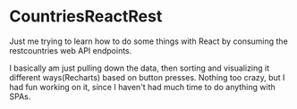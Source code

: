 # CountriesReactRest
Just me trying to learn how to do some things with React by consuming the restcountries web API endpoints.

I basically am just pulling down the data, then sorting and visualizing it different ways(Recharts) based on button presses. Nothing too crazy, but I had fun working on it, since I haven't had much time to do anything with SPAs.
